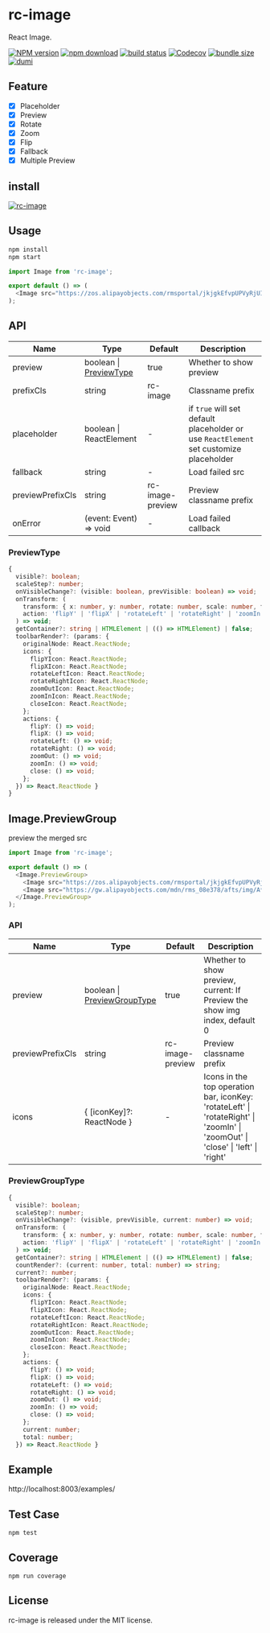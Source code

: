 # rc-image

React Image.

[![NPM version][npm-image]][npm-url]
[![npm download][download-image]][download-url]
[![build status][github-actions-image]][github-actions-url]
[![Codecov][codecov-image]][codecov-url]
[![bundle size][bundlephobia-image]][bundlephobia-url]
[![dumi][dumi-image]][dumi-url]

[npm-image]: http://img.shields.io/npm/v/rc-image.svg?style=flat-square
[npm-url]: http://npmjs.org/package/rc-image
[github-actions-image]: https://github.com/react-component/image/workflows/CI/badge.svg
[github-actions-url]: https://github.com/react-component/image/actions
[travis-image]: https://img.shields.io/travis/react-component/image/master?style=flat-square
[travis-url]: https://travis-ci.org/react-component/image
[circleci-image]: https://img.shields.io/circleci/build/github/react-component/image/master?style=flat-square
[circleci-url]: https://circleci.com/gh/react-component/image
[coveralls-image]: https://img.shields.io/coveralls/react-component/image.svg?style=flat-square
[coveralls-url]: https://coveralls.io/r/react-component/image?branch=master
[codecov-image]: https://img.shields.io/codecov/c/gh/react-component/image?style=flat-square
[codecov-url]: https://codecov.io/gh/react-component/image
[david-url]: https://david-dm.org/react-component/image
[david-image]: https://david-dm.org/react-component/image/status.svg?style=flat-square
[david-dev-url]: https://david-dm.org/react-component/image?type=dev
[david-dev-image]: https://david-dm.org/react-component/image/dev-status.svg?style=flat-square
[download-image]: https://img.shields.io/npm/dm/rc-image.svg?style=flat-square
[download-url]: https://npmjs.org/package/rc-image
[bundlephobia-url]: https://bundlephobia.com/result?p=rc-image
[bundlephobia-image]: https://badgen.net/bundlephobia/minzip/rc-image
[dumi-url]: https://github.com/umijs/dumi
[dumi-image]: https://img.shields.io/badge/docs%20by-dumi-blue?style=flat-square

## Feature

- [x] Placeholder
- [x] Preview
- [x] Rotate
- [x] Zoom
- [x] Flip
- [x] Fallback
- [x] Multiple Preview

## install

[![rc-image](https://nodei.co/npm/rc-image.png)](https://npmjs.org/package/rc-image)

## Usage

```bash
npm install
npm start
```

```js
import Image from 'rc-image';

export default () => (
  <Image src="https://zos.alipayobjects.com/rmsportal/jkjgkEfvpUPVyRjUImniVslZfWPnJuuZ.png" />
);
```

## API

| Name | Type | Default | Description |
| --- | --- | --- | --- |
| preview | boolean \| [PreviewType](#PreviewType) | true | Whether to show preview |
| prefixCls | string | rc-image | Classname prefix |
| placeholder | boolean \| ReactElement | - | if `true` will set default placeholder or use `ReactElement` set customize placeholder |
| fallback | string | - | Load failed src |
| previewPrefixCls | string | rc-image-preview | Preview classname prefix |
| onError | (event: Event) => void | - | Load failed callback |

### PreviewType

```typescript
{
  visible?: boolean;
  scaleStep?: number;
  onVisibleChange?: (visible: boolean, prevVisible: boolean) => void;
  onTransform: (
    transform: { x: number, y: number, rotate: number, scale: number, flipX: boolean, flipY: boolean },
    action: 'flipY' | 'flipX' | 'rotateLeft' | 'rotateRight' | 'zoomIn' | 'zoomOut' | 'close' | 'switch' | 'wheel' | 'doubleClick' | 'move' | 'dragRebound'
  ) => void;
  getContainer?: string | HTMLElement | (() => HTMLElement) | false;
  toolbarRender?: (params: {
    originalNode: React.ReactNode;
    icons: {
      flipYIcon: React.ReactNode;
      flipXIcon: React.ReactNode;
      rotateLeftIcon: React.ReactNode;
      rotateRightIcon: React.ReactNode;
      zoomOutIcon: React.ReactNode;
      zoomInIcon: React.ReactNode;
      closeIcon: React.ReactNode;
    };
    actions: {
      flipY: () => void;
      flipX: () => void;
      rotateLeft: () => void;
      rotateRight: () => void;
      zoomOut: () => void;
      zoomIn: () => void;
      close: () => void;
    };
  }) => React.ReactNode }
}
```

## Image.PreviewGroup

preview the merged src

```js
import Image from 'rc-image';

export default () => (
  <Image.PreviewGroup>
    <Image src="https://zos.alipayobjects.com/rmsportal/jkjgkEfvpUPVyRjUImniVslZfWPnJuuZ.png" />
    <Image src="https://gw.alipayobjects.com/mdn/rms_08e378/afts/img/A*P0S-QIRUbsUAAAAAAAAAAABkARQnAQ" />
  </Image.PreviewGroup>
);
```

### API

| Name | Type | Default | Description |
| --- | --- | --- | --- |
| preview | boolean \| [PreviewGroupType](#PreviewGroupType) | true | Whether to show preview, <br> current: If Preview the show img index, default 0 |
| previewPrefixCls | string | rc-image-preview | Preview classname prefix |
| icons | { [iconKey]?: ReactNode } | - | Icons in the top operation bar, iconKey: 'rotateLeft' \| 'rotateRight' \| 'zoomIn' \| 'zoomOut' \| 'close' \| 'left' \| 'right' |

### PreviewGroupType

```typescript
{
  visible?: boolean;
  scaleStep?: number;
  onVisibleChange?: (visible, prevVisible, current: number) => void;
  onTransform: (
    transform: { x: number, y: number, rotate: number, scale: number, flipX: boolean, flipY: boolean },
    action: 'flipY' | 'flipX' | 'rotateLeft' | 'rotateRight' | 'zoomIn' | 'zoomOut' | 'close' | 'switch' | 'wheel' | 'doubleClick' | 'move' | 'dragRebound'
  ) => void;
  getContainer?: string | HTMLElement | (() => HTMLElement) | false;
  countRender?: (current: number, total: number) => string;
  current?: number;
  toolbarRender?: (params: {
    originalNode: React.ReactNode;
    icons: {
      flipYIcon: React.ReactNode;
      flipXIcon: React.ReactNode;
      rotateLeftIcon: React.ReactNode;
      rotateRightIcon: React.ReactNode;
      zoomOutIcon: React.ReactNode;
      zoomInIcon: React.ReactNode;
      closeIcon: React.ReactNode;
    };
    actions: {
      flipY: () => void;
      flipX: () => void;
      rotateLeft: () => void;
      rotateRight: () => void;
      zoomOut: () => void;
      zoomIn: () => void;
      close: () => void;
    };
    current: number;
    total: number;
  }) => React.ReactNode }
```

## Example

http://localhost:8003/examples/

## Test Case

```
npm test
```

## Coverage

```
npm run coverage
```

## License

rc-image is released under the MIT license.
